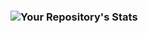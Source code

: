 ### ![Your Repository's Stats](https://github-readme-stats.vercel.app/api?username=Your_GitHub_Username&show_icons=true)
